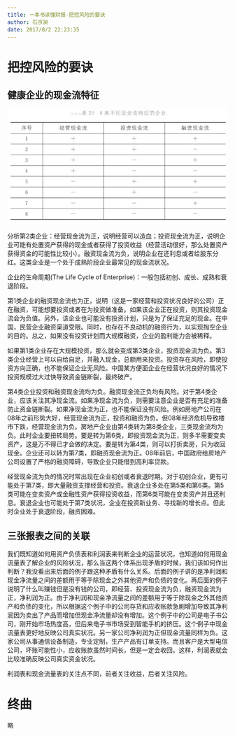 ```yaml
---
title: 一本书读懂财报-把控风险的要诀
author: 石京昶
date: 2017/8/2 22:23:35
---
```


# 把控风险的要诀

## 健康企业的现金流特征

![8类不同现金流特征的企业](./figure/8类不同现金流特征的企业.png)

分析第2类企业：经营现金流为正，说明经营可以造血；投资现金流为正，说明企业可能有处置资产获得的现金或者获得了投资收益（经营活动很好，那么处置资产获得资金的可能性比较小）。融资现金流为负，说明企业在还利息或者给股东分红。这类企业是一个处于成熟阶段企业最常见的现金流状况。

企业的生命周期(The Life Cycle of Enterprise)：一般包括初创、成长、成熟和衰退阶段。

第1类企业的融资现金流也为正，说明（这是一家经营和投资状况良好的公司）正在融资，可能想要投资或者在为投资做准备。如果该企业正在投资，则其投资现金流会为负值。另外，该企业也可能没有投资计划，只是为了保证充足的现金。在中国，民营企业融资渠道受限。同时，也存在不良动机的融资行为，以实现掏空企业的目的。总之，如果没有投资计划而大规模融资，企业的盈利能力会被稀释。

如果第1类企业存在大规模投资，那么就会变成第3类企业，投资现金流为负。第3类企业经营上可以自给自足，并融入现金，总额用来投资。投资存在风险，即使投资方向正确，也不能保证企业无风险。中国某方便面企业在经营状况良好的情况下投资规模过大过快导致资金链断裂，最终破产。

第4类企业投资和融资现金流均为负。融资现金流正负均有风险。对于第4类企业，应该关注其净现金流。如果净现金流为负，则需要注意企业是否有充足的准备防止资金链断裂。如果净现金流为正，也不能保证没有风险。例如房地产公司在08年之前形势大好，经营现金流为正，投资和融资为负。但08年经济危机导致楼市下跌，经营现金流为负。房地产企业由第4类转为第8类企业，三类现金流均为负。此时企业要扭转局势。要是转为第6类，即投资现金流为正，则多半需要变卖资产，这是万不得已才会做的决定。要是转为第4类，则可以打折卖房，只为收回现金。企业还可以转为第7类，即融资现金流为正。08年前后，中国政府给房地产公司设置了严格的融资障碍，导致企业只能借到高利率贷款。

经营现金流为负的情况时常出现在企业初创或者衰退时期。对于初创企业，更有可能处于第7类，即大量融资支撑经营和投资。衰退企业多处在第5类和第6类。第5类可能在变卖资产或金融性资产获得投资收益，而第6类可能在变卖资产并且还利息。衰退企业也可能处于第7类状况，企业在投资新业务、寻找新的增长点。但此时企业处于衰退阶段，融资困难。

## 三张报表之间的关联

我们既知道如何用资产负债表和利润表来判断企业的运营状况，也知道如何用现金流量表了解企业的风险状况，那么当这两个体系出现矛盾的时候，我们该如何作出判断？我没看出来后面的例子跟这种矛盾有什么关系。后面的例子讲的是净利润和现金净流量之间的差额用于等于除现金之外其他资产和负债的变化。再后面的例子说明了什么叫赚钱但是没有钱的公司，即经营、投资现金流为负，融资现金流为正，净利润为正。由于净利润和现金净流量之间的差额用于等于除现金之外其他资产和负债的变化，所以根据这个例子中的公司存货和应收账款急剧增加导致其净利润因为卖出了产品而增加但现金净流量却没有增加。这个例子中的公司是电子书公司，刚开始市场热度高，但后来电子书市场受到智能手机的挤压。这个例子中现金流量表更好地反映公司真实状况。另一家公司净利润为正但现金流量同样为负。这家公司从事通信设备制造，专业定制，生产产品有订单支持。而且客户是大型电信公司，坏账可能性小，应收账款虽然时间长，但是一定会收回。这样，利润表就会比较准确反映公司真实资金状况。

利润表和现金流量表的关注点不同，前者关注收益，后者关注风险。

# 终曲

略
